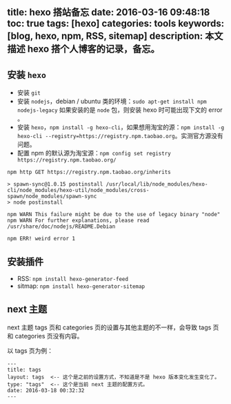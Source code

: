 title: hexo 搭站备忘
date: 2016-03-16 09:48:18
toc: true
tags: [hexo]
categories: tools
keywords: [blog, hexo, npm, RSS, sitemap]
description: 本文描述 hexo 搭个人博客的记录，备忘。
---

## 安装 `hexo`

* 安装 `git`
* 安装 `nodejs`，debian / ubuntu 类的环境：`sudo apt-get install npm nodejs-legacy`
如果安装的是 `node` 包，则安装 hexo 时可能出现下文的 error 。
* 安装 `hexo`，`npm install -g hexo-cli`，如果想用淘宝的源：`npm install -g hexo-cli --registry=https://registry.npm.taobao.org`。实测官方源没有问题。
* 配置 npm 的默认源为淘宝源：`npm config set registry https://registry.npm.taobao.org/`

<!--more-->

```
npm http GET https://registry.npm.taobao.org/inherits

> spawn-sync@1.0.15 postinstall /usr/local/lib/node_modules/hexo-cli/node_modules/hexo-util/node_modules/cross-spawn/node_modules/spawn-sync
> node postinstall

npm WARN This failure might be due to the use of legacy binary "node"
npm WARN For further explanations, please read
/usr/share/doc/nodejs/README.Debian

npm ERR! weird error 1
```

## 安装插件

* RSS: `npm install hexo-generator-feed`
* sitmap: `npm install hexo-generator-sitemap`

## next 主题

next 主题 tags 页和 categories 页的设置与其他主题的不一样，会导致 tags 页和 categories 页没有内容。

以 tags 页为例：

```
---
title: tags
layout: tags  <-- 这个是之前的设置方式，不知道是不是 hexo 版本变化发生变化了。
type: "tags"  <-- 这个是当前 next 主题的配置方式。
date: 2016-03-18 00:32:32
---
```

